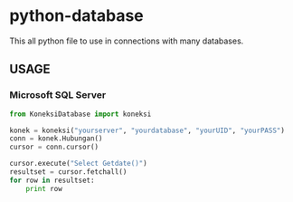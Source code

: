 # python-database
This all python file to use in connections with many databases.

## USAGE
### Microsoft SQL Server 

```python
from KoneksiDatabase import koneksi

konek = koneksi("yourserver", "yourdatabase", "yourUID", "yourPASS")
conn = konek.Hubungan()
cursor = conn.cursor()

cursor.execute("Select Getdate()")
resultset = cursor.fetchall()
for row in resultset:
    print row
    
```    
